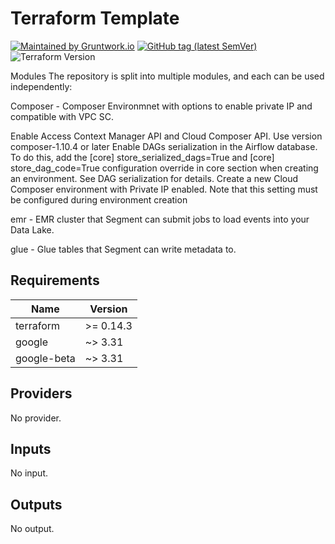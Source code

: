 # Terraform Template

[![Maintained by Gruntwork.io](https://img.shields.io/badge/maintained%20by-gruntwork.io-%235849a6.svg)](https://gruntwork.io/?ref=repo_google_network)
[![GitHub tag (latest SemVer)](https://img.shields.io/github/tag/gruntwork-io/terraform-google-network.svg?label=latest)](https://github.com/gruntwork-io/terraform-google-network/releases/latest)
![Terraform Version](https://img.shields.io/badge/tf-%3E%3D0.13.0-blue.svg)

Modules
The repository is split into multiple modules, and each can be used independently:


Composer - Composer Environmnet with options to enable private IP and compatible with VPC SC.

Enable Access Context Manager API and Cloud Composer API.
Use version composer-1.10.4 or later
Enable DAGs serialization in the Airflow database. To do this, add the [core] store_serialized_dags=True and [core] store_dag_code=True configuration override in core section when creating an environment. See DAG serialization for details.
Create a new Cloud Composer environment with Private IP enabled. Note that this setting must be configured during environment creation



emr - EMR cluster that Segment can submit jobs to load events into your Data Lake.


glue - Glue tables that Segment can write metadata to.

<!-- BEGINNING OF PRE-COMMIT-TERRAFORM DOCS HOOK -->
## Requirements

| Name | Version |
|------|---------|
| terraform | >= 0.14.3 |
| google | ~> 3.31 |
| google-beta | ~> 3.31 |

## Providers

No provider.

## Inputs

No input.

## Outputs

No output.

<!-- END OF PRE-COMMIT-TERRAFORM DOCS HOOK -->
